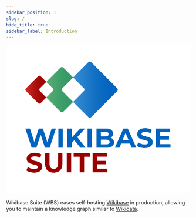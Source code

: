 ```yaml
---
sidebar_position: 1
slug: /
hide_title: true
sidebar_label: Introduction
---
```


![](./Wikibase_Suite_RGB.svg)

Wikibase Suite (WBS) eases self-hosting [Wikibase](https://wikiba.se) in production, allowing you to maintain a knowledge graph similar to [Wikidata](https://www.wikidata.org/wiki/Wikidata:Main_Page).

